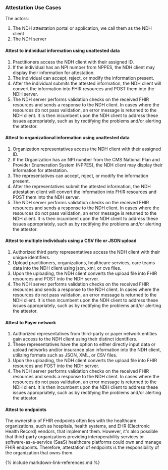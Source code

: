 ### Attestation Use Cases
The actors:
1. The NDH attestation portal or application, we call them as the NDH client
2. The NDH server

#### Attest to individual information using unattested data
1. Practitioners access the NDH client with their assigned ID.
2. If the individual has an NPI number from NPPES, the NDH client may display their information for attestation.
3. The individual can accept, reject, or modify the information present. 
4. After the individual submits the attested information, the NDH client will convert the information into FHIR resources and POST them into the NDH server.
5. The NDH server performs validation checks on the received FHIR resources and sends a response to the NDH client. In cases where the resources do not pass validation, an error message is returned to the NDH client. It is then incumbent upon the NDH client to address these issues appropriately, such as by rectifying the problems and/or alerting the attestor.

#### Attest to organizational information using unattested data
1. Organization representatives access the NDH client with their assigned ID.
2. If the Organization has an NPI number from the CMS National Plan and Provider Enumeration System (NPPES), the NDH client may display their information for attestation.
3. The representatives can accept, reject, or modify the information present. 
4. After the representatives submit the attested information, the NDH attestation client will convert the information into FHIR resources and POST them into the NDH server.
5. The NDH server performs validation checks on the received FHIR resources and sends a response to the NDH client. In cases where the resources do not pass validation, an error message is returned to the NDH client. It is then incumbent upon the NDH client to address these issues appropriately, such as by rectifying the problems and/or alerting the attestor.


#### Attest to multiple individuals using a CSV file or JSON upload
1. Authorized third party representatives access the NDH client with their unique identifiers.
2. Upload practitioners, organizations, healthcare services, care teams data into the NDH client using json, xml, or cvs files. 
3. Upon the uploading, the NDH client converts the upload file into FHIR resources and POST into the NDH server.
4. The NDH server performs validation checks on the received FHIR resources and sends a response to the NDH client. In cases where the resources do not pass validation, an error message is returned to the NDH client. It is then incumbent upon the NDH client to address these issues appropriately, such as by rectifying the problems and/or alerting the attestor.

#### Attest to Payer network
1. Authorized representatives from third-party or payer network entities gain access to the NDH client using their distinct identifiers.
2. These representatives have the option to either directly input data or upload networks and/or insurance plan information into the NDH client, utilizing formats such as JSON, XML, or CSV files. 
3. Upon the uploading, the NDH client converts the upload file into FHIR resources and POST into the NDH server.
4. The NDH server performs validation checks on the received FHIR resources and sends a response to the NDH client. In cases where the resources do not pass validation, an error message is returned to the NDH client. It is then incumbent upon the NDH client to address these issues appropriately, such as by rectifying the problems and/or alerting the attestor.

#### Attest to endpoints
The ownership of FHIR endpoints often lies with the healthcare organizations, such as hospitals, health systems, and EHR (Electronic Health Record) vendors, that implement them. However, it's also possible that third-party organizations providing interoperability services or software-as-a-service (SaaS) healthcare platforms could own and manage FHIR endpoints.
Therefore, attestation of endpoints is the responsibility of the organization that owns them.




{% include markdown-link-references.md %}


<!--
<style>
    th{border: solid 2px lightgrey;}
    td{border: solid 2px lightgrey;}
</style>

| Data Item | Data | Confirm | Updates |
| --------- | ---- | ------- | ------- |
| First Name | Joe | Yes | |
| Last Name | Smith | Yes | |
| NPI | 1245319599 | Yes | |
| Home Address | 501 Echo Lake Chicago, IL 60661 | Yes | |
| Work Address | 400 Lee Rd Chicago, IL 60662 | Yes | |
| Home Telecom | 555-123-4444 | No | 555-123-6666 |
| Work Telecom | 555-123-1234 | Yes | |
| qualification | Internal Medicine Physician | Yes | |

**Step-3**
The NDH creates the Practitioner resource for Joe Smith along with associated VerificationResult and Usage Restrication Resorces  
See the Resources:  

* [Practitioner/JoeSmith]
* [VerificationResult/Verify-JoeSmith]


1. Locate questionnaire (Q) to use for given context (Forms for Practitioner, Organization, ...)
2. load/render Q (pre-populate Q with data)
3. User enters data (local validation may occure during data entry)
4. Questionnaire Response (QR) is validated by server
    - errors, warnings, issure reported to the user
5. QR is saved to the target server 
    - data extracted into other resources

Q resource 
QR resource
Other: extensions, operation, profiles(normally do not it, just define the Q), IG
Q:
- Metadata
- items (nested)
    - LinkId
    - Text
    - Item Type (group, display, string, text, open-choice)
    - Repeats
    - Data rules 
    - Formatting hint

QR: 
    - Context
    - Items (nested)
        -LinkId
        -Text
LinkId must match

Interaction with terminologies
item types choice, open choice
Valueset reference item.answerValueSet
Control selection 
    - radio buttons, comboboxes, checkboxes autocomplet

Dynamic behavious - enable when, enableBehavior (all, any)

Extensions to the core definitions
- advanced redering
- advanced form behavious
- adaptive forms
- import data into forms
- extraction of data from forms

Form filler
1. Form Manager (populate Q; read Valueset)
2. Form Response Manager (query, create, update, extract QR )
3. Form Receiver (process QR)
4. Form Archiver (create QR)

initialExpression for the launchContext extension and itemPopulationContext extension to populate Q elements based on information from outside QR


-->

